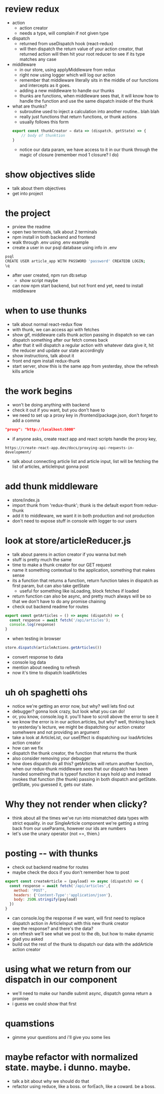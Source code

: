 # review redux
- action
  - action creator
  - needs a type, will complain if not given type
- dispatch
  - returned from useDispatch hook (react-redux)
  - will then dispatch the return value of your action creator, that returned
    action will then hit your root reducer to see if its type matches any case
- middleware
  - in our store, using applyMiddleware from redux
  - right now using logger which will log our action
  - remember that middleware literally sits in the middle of our functions and
    intercepts as it goes. 
  - adding a new middleware to handle our thunks
  - thunks are functions, when middleware sees that, it will know how to handle
    the function and use the same dispatch inside of the thunk
- what are thunks?
  - subroutine used to inject a calculation into another routine.. blah blah
  - really just functions that return functions, or thunk actions
  - usually follows this form
  ```js
  export const thunkCreator = data => (dispatch, getState) => {
      // body of thunktion
  }
  ```
  - notice our data param, we have access to it in our thunk through the magic
    of closure (remember mod 1 closure? I do)
# show objectives slide
- talk about them objectives
- get into project
# the project
- prview the readme
- open two terminals, talk about 2 terminals
- npm install in both backend and frontend
- walk through .env using .env example
- create a user in our psql database using info in .env
```bash
psql
CREATE USER article_app WITH PASSWORD 'password' CREATEDB LOGIN;
\q
```
- after user created, npm run db:setup
  -  show script maybe
- can now npm start backend, but not front end yet, need to install middleware
# when to use thunks
- talk about normal react-redux flow
- with thunk, we can access api with fetches
- show gif, middleware calls thunk action passing in dispatch so we can dispatch
  something after our fetch comes back
- after that it will dispatch a regular action with whatever data give it, hit
  the reducer and update our state accordingly
- show instructions, talk about it
- front end npm install redux-thunk
- start server, show this is the same app from yesterday, show the refresh kills article
# the work begins
- won't be doing anything with backend
- check it out if you want, but you don't have to
- we need to set up a proxy key in /frontend/package.json, don't forget to add
  a comma
```json
"proxy": "http://localhost:5000"
```
- if anyone asks, create react app and react scripts handle the proxy key,
``` 
https://create-react-app.dev/docs/proxying-api-requests-in-development/
```
- talk about connecting article list and article input, list will be fetching
  the list of articles, articleInput gonna post
# add thunk middleware
- store/index.js
- import thunk from 'redux-thunk'; thunk is the default export from redux-thunk
- add it to middleware, we want it in both production and not production
- don't need to expose stuff in console with logger to our users
# look at store/articleReducer.js
- talk about parens in action creator if you wanna but meh
- stuff is pretty much the same
- time to make a thunk creator for our GET request
- name it something contextual to the application, something that makes sense
- its a function that returns a function, return function takes in dispatch as 
  first param, but can also take getState
  - useful for something like isLoading, block fetches if loaded
- return function can also be async, and pretty much always will be so that we
  don't have to do any promise chaining
- check out backend readme for routes
```js
export const getArticles = () => async (dispatch) => {
  const response = await fetch('/api/articles');
  console.log(response)
}
```
- when testing in browser
```js
store.dispatch(articleActions.getArticles())
```
- convert response to data
- console log data
- mention about needing to refresh
- now it's time to dispatch loadArticles

# uh oh spaghetti ohs
- notice we're getting an error now, but why? well lets find out
- debugger? gonna look crazy, but look what you can do!
- or, you know, console.log it. you'll have to scroll above the error to see it
- we know the error is in our action.articles, but why? well, thinking back to
  yesterday's lecture, we might be dispatching our action creator somehwere and
  not providing an argument
- take a look at ArticleList, our useEffect is dispatching our loadArticles
  action creator
- how can we fix
- dispatch the thunk creator, the function that returns the thunk
- also consider removing your debugger
- how does dispatch do all this? getArticles will return another function, when
  our redux-thunk middleware sees that our dispatch has been handed something 
  that is typeof function it says hold up and instead invokes that function
  (the thunk) passing in both dispatch and getState. getState, you guessed it,
  gets our state.

# Why they not render when clicky?
- think about all the times we've run into mismatched data types with strict
  equality. in our SingleArticle component we're getting a string back from our
  useParams, however our ids are numbers
- let's use the unary operator (not ==, thien.)

# posting -- with thunks
- check out backend readme for routes
- maybe check the docs if you don't remember how to post
```js
export const createArticle = (payload) => async (dispatch) => {
  const response = await fetch('/api/articles',{
    method: 'POST',
    headers: {'Content-Type':'application/json'},
    body: JSON.stringify(payload)
  })
}
```
- can console.log the response if we want, will first need to replace dispatch
  action in ArticleInput with this new thunk creator
- see the response? and there's the data?
- on refresh we'll see what we post to the db, but how to make dynamic
- glad you asked
- build out the rest of the thunk to dispatch our data with the addArticle
  action creator

# using what we return from our dispatch in our component
- we'll need to make our handle submit async, dispatch gonna return a promise
- i guess we could show that first

# quamstions
- gimme your questions and i'll give you some lies

# maybe refactor with normalized state. maybe. i dunno. maybe.
- talk a bit about why we should do that
- refactor using reduce, like a boss. or forEach, like a coward. be a boss.




